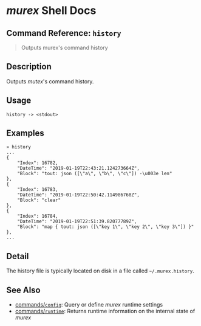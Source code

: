 # _murex_ Shell Docs

## Command Reference: `history`

> Outputs murex's command history

## Description

Outputs _mutex_'s command history.

## Usage

    history -> <stdout>

## Examples

    » history
    ...
    {
        "Index": 16782,
        "DateTime": "2019-01-19T22:43:21.124273664Z",
        "Block": "tout: json ([\"a\", \"b\", \"c\"]) -\u003e len"
    },
    {
        "Index": 16783,
        "DateTime": "2019-01-19T22:50:42.114986768Z",
        "Block": "clear"
    },
    {
        "Index": 16784,
        "DateTime": "2019-01-19T22:51:39.82077789Z",
        "Block": "map { tout: json ([\"key 1\", \"key 2\", \"key 3\"]) }"
    },
    ...

## Detail

The history file is typically located on disk in a file called `~/.murex.history`.

## See Also

* [commands/`config`](../commands/config.md):
  Query or define _murex_ runtime settings
* [commands/`runtime`](../commands/runtime.md):
  Returns runtime information on the internal state of _murex_
